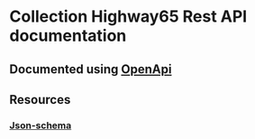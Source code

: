 
# Collection Highway65 Rest API documentation


## Documented using [OpenApi](https://github.com/OAI/OpenAPI-Specification/blob/main/versions/3.0.2.md#pathsObject)


## Resources

### [Json-schema](https://json-schema.org/)
